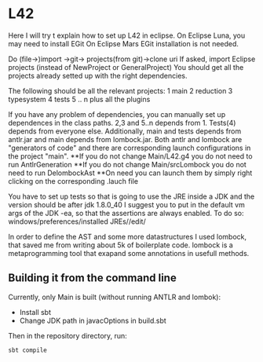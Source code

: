 # L42

Here I will try t explain how to set up L42 in eclipse.
On Eclipse Luna, you may need to install EGit
On Eclipse Mars EGit installation is not needed.

Do (file->)import ->git-> projects(from git)->clone uri
If asked, import Eclipse projects (instead of NewProject or GeneralProject)
You should get all the projects already  setted up with the right dependencies.

The following should be all the relevant projects:
1 main
2 reduction
3 typesystem
4 tests
5 .. n plus all the plugins

If you have any problem of dependencies, you can manually set up dependences in the class paths.
2,3 and 5..n depends from 1. Tests(4) depends from everyone else.
Additionally, main and tests depends from antlr.jar and main depends from lombock.jar.
Both antlr and lombock are "generators of code" and there are
corresponding launch configurations in the project "main".
**If you do not change Main/L42.g4 you do not need to run AntlrGeneration
**If you do not change Main/srcLombock you do not need to run DelombockAst
**On need you can launch them by simply right clicking on the corresponding .lauch file

You have to set up tests so that is going to use the 
JRE inside a JDK
and the version should be after jdk 1.8.0_40
I suggest you to put in the default vm args of the JDK -ea, so that the assertions are always enabled.
To do so: windows/preferences/installed JREs/<yours>/edit/

In order to define the AST and some more datastructures I used lombock, that
saved me from writing about 5k of boilerplate code.
lombock is a metaprogramming tool that exapand some annotations in usefull methods.

## Building it from the command line
Currently, only Main is built (without running ANTLR and lombok):

* Install sbt
* Change JDK path in javacOptions in build.sbt

Then in the repository directory, run:

    sbt compile